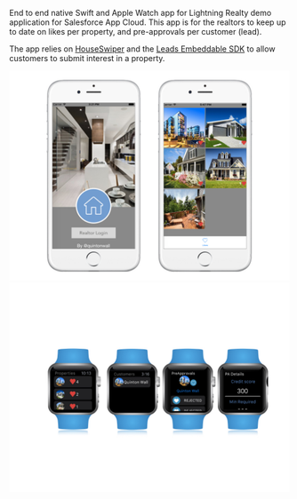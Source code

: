 End to end native Swift and Apple Watch app for Lightning Realty demo application for Salesforce App Cloud. This app is for the realtors to keep up to date on likes per property, and pre-approvals per customer (lead).

The app relies on [HouseSwiper](https://github.com/quintonwall/HouseSwiper) and the [Leads Embeddable SDK](https://github.com/quintonwall/leads-sdk) to allow customers to submit interest in a property.

![](https://github.com/quintonwall/LightningRealtor/blob/master/screenshots/screenshots.001.jpeg?raw=true)
![](https://github.com/quintonwall/LightningRealtor/blob/master/screenshots/screenshots.002.jpeg?raw=true)
